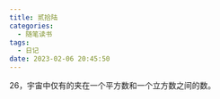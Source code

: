 ```yaml
---
title: 贰拾陆
categories:
  - 随笔读书
tags:
  - 日记
date: 2023-02-06 20:45:50
---
```


26，宇宙中仅有的夹在一个平方数和一个立方数之间的数。

<!-- more -->
